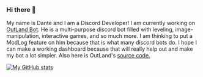 ### Hi there 👋

My name is Dante and I am a Discord Developer! I am currently working on [OutLand Bot](https://outlandbot.xyz). He is a multi-purpose discord bot filled with leveling, image-manipulation, interactive games, and so much more. I am thinking to put a ModLog feature on him because that is what many discord bots do. I hope I can make a working dashboard because that will really help out and make my bot a lot simpler. Also here is OutLand's [source code.](https://www.youtube.com/watch?v=dQw4w9WgXcQ)


[![My GitHub stats](https://github-readme-stats.vercel.app/api?username=DanteAndHubble&theme=tokyonight)](https://github.com/anuraghazra/github-readme-stats)
<!--
**DanteAndHubble/DanteAndHubble** is a ✨ _special_ ✨ repository because its `README.md` (this file) appears on your GitHub profile.

Here are some ideas to get you started:

- 🔭 I’m currently working on ...
- 🌱 I’m currently learning ...
- 👯 I’m looking to collaborate on ...
- 🤔 I’m looking for help with ...
- 💬 Ask me about ...
- 📫 How to reach me: ...
- 😄 Pronouns: ...
- ⚡ Fun fact: ...
-->
